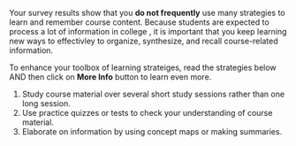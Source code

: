 Your survey results show that you **do not frequently** use many strategies to learn and remember course content. Because students are expected to process a lot of information in college , it is important that you keep learning new ways to effectivley to organize, synthesize, and recall course-related information.

To enhance your toolbox of learning strateiges, read the strategies below AND then click on **More Info** button to learn even more.

1.	Study course material over several short study sessions rather than one long session.
2.	Use practice quizzes or tests to check your understanding of course material. 
3.	Elaborate on information by using concept maps or making summaries.
